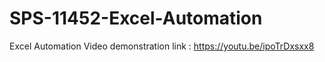 # SPS-11452-Excel-Automation
Excel Automation
Video demonstration link : https://youtu.be/ipoTrDxsxx8
